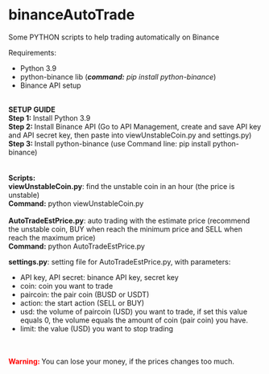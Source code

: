 # binanceAutoTrade
Some PYTHON scripts to help trading automatically on Binance<br>

Requirements:<br>
- Python 3.9<br>
- python-binance lib (<i><b>command:</b> pip install python-binance</i>)
- Binance API setup<br>

<br>
<b>SETUP GUIDE</b><br>
<b>Step 1: </b> Install Python 3.9<br>
<b>Step 2: </b> Install Binance API (Go to API Management, create and save API key and API secret key, then paste into viewUnstableCoin.py and settings.py)<br>
<b>Step 3: </b> Install python-binance (use Command line: pip install python-binance)<br>
<br><br>
<b>Scripts:<br>
 viewUnstableCoin.py</b>: find the unstable coin in an hour (the price is unstable)<br>
 <b>Command:</b> python viewUnstableCoin.py<br>
 <br>
 <b>AutoTradeEstPrice.py</b>: auto trading with the estimate price (recommend the unstable coin, BUY when reach the minimum price and SELL when reach the maximum price)<br>
 <b>Command:</b> python AutoTradeEstPrice.py<br>
 
 <b>settings.py</b>: setting file for AutoTradeEstPrice.py, with parameters:<br>
 - API key, API secret: binance API key, secret key
 - coin: coin you want to trade
 - paircoin: the pair coin (BUSD or USDT)
 - action: the start action (SELL or BUY)
 - usd: the volume of paircoin (USD) you want to trade, if set this value equals 0, the volume equals the amount of coin (pair coin) you have.
 - limit: the value (USD) you want to stop trading 

<br><br>
<b><font color='red'>Warning: </font></b>You can lose your money, if the prices changes too much.
